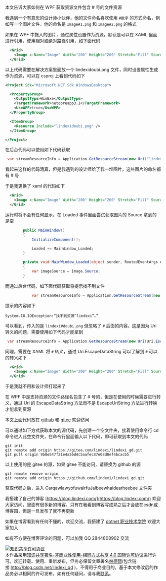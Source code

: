 
本文告诉大家如何在 WPF 获取资源文件包含 # 号的文件资源

<!--more-->



<!-- 发布 -->

我遇到一个有意思的设计师小伙伴，他的文件命名喜欢使用 `#数字` 的方式命名，例如写一个图片文件，他的命名是 `Image#1.png` 和 `Image#2.png` 的格式

如果在 WPF 中拖入的图片，通过属性设置作为资源，默认是可以在 XAML 里面进行引用，使用相对或绝对路径引用，如下面代码

```xml
  <Grid>
    <Image x:Name="Image" Width="200" Height="200" Stretch="Fill" Source="lindexidoubi.png" />
  </Grid>
```

以上代码需要在解决方案里面放一个 lindexidoubi.png 文件，同时设置属性生成作为资源，可以在 csproj 上看到代码如下

```xml
<Project Sdk="Microsoft.NET.Sdk.WindowsDesktop">

  <PropertyGroup>
    <OutputType>WinExe</OutputType>
    <TargetFramework>netcoreapp3.1</TargetFramework>
    <UseWPF>true</UseWPF>
  </PropertyGroup>

  <ItemGroup>
    <Resource Include="lindexidoubi.png" />
  </ItemGroup>

</Project>
```

在后台代码可以使用如下代码获取

```csharp
 var streamResourceInfo = Application.GetResourceStream(new Uri("lindexidoubi.png", UriKind.Relative));
```

看起来这样的代码清真，但是我遇到的设计师给了我一堆图片，这些图片的命名都有 # 号

于是我更换了 xaml 的代码如下

```xml
  <Grid>
    <Image x:Name="Image" Width="200" Height="200" Stretch="Fill" Source="lindexi#doubi.png" />
  </Grid>
```

运行时将不会有任何显示，在 Loaded 事件里面尝试获取图片的 Source 拿到的是空

```csharp
        public MainWindow()
        {
            InitializeComponent();

            Loaded += MainWindow_Loaded;
        }

        private void MainWindow_Loaded(object sender, RoutedEventArgs e)
        {
            var imageSource = Image.Source;
        }
```

而通过后台代码，如下面代码获取将提示找不到文件

```csharp
            var streamResourceInfo = Application.GetResourceStream(new Uri("lindexi#doubi.png", UriKind.Relative));
```

提示的内容如下

```
System.IO.IOException:“找不到资源“lindexi”。”
```

可以看到，传入的是 `lindexi#doubi.png` 但忽略了 `#` 后面的内容。这是因为 Uri 转义的问题，需要使用如下代码才能拿到

```csharp
 var streamResourceInfo = Application.GetResourceStream(new Uri(Uri.EscapeDataString("lindexi#doubi.png"), UriKind.Relative));
```

同理，需要在 XAML 将 `#` 转义，通过 Uri.EscapeDataString 可以了解到 `#` 可以的转义如下

```xml
  <Grid>
    <Image x:Name="Image" Width="200" Height="200" Stretch="Fill" Source="lindexi%23doubi.png" />
  </Grid>
```

于是我就不用和设计师打起来了

在 WPF 中是支持资源的文件路径名包含了 # 号的，但是在使用的时候需要进行转义，通过 Uri 的 EscapeDataString 方法而不是 EscapeUriString 方法进行转换才能拿到资源

本文上面代码放在 [github](https://github.com/lindexi/lindexi_gd/tree/9b8e547f21e4a36d4c5aafec87e08d0ef4bcacb5/CarqawlawyofuwairfuJalbeewhaidearheebee) 和 [gitee](https://gitee.com/lindexi/lindexi_gd/tree/9b8e547f21e4a36d4c5aafec87e08d0ef4bcacb5/CarqawlawyofuwairfuJalbeewhaidearheebee) 欢迎访问

可以通过如下方式获取本文的源代码，先创建一个空文件夹，接着使用命令行 cd 命令进入此空文件夹，在命令行里面输入以下代码，即可获取到本文的代码

```
git init
git remote add origin https://gitee.com/lindexi/lindexi_gd.git
git pull origin 9b8e547f21e4a36d4c5aafec87e08d0ef4bcacb5
```

以上使用的是 gitee 的源，如果 gitee 不能访问，请替换为 github 的源

```
git remote remove origin
git remote add origin https://github.com/lindexi/lindexi_gd.git
```

获取代码之后，进入 CarqawlawyofuwairfuJalbeewhaidearheebee 文件夹



我搭建了自己的博客 [https://blog.lindexi.com/](https://blog.lindexi.com/) 欢迎大家访问，里面有很多新的博客。只有在我看到博客写成熟之后才会放在csdn或博客园，但是一旦发布了就不再更新

如果在博客看到有任何不懂的，欢迎交流，我搭建了 [dotnet 职业技术学院](https://t.me/dotnet_campus) 欢迎大家加入

如有不方便在博客评论的问题，可以加我 QQ 2844808902 交流

<a rel="license" href="http://creativecommons.org/licenses/by-nc-sa/4.0/"><img alt="知识共享许可协议" style="border-width:0" src="https://licensebuttons.net/l/by-nc-sa/4.0/88x31.png" /></a><br />本作品采用<a rel="license" href="http://creativecommons.org/licenses/by-nc-sa/4.0/">知识共享署名-非商业性使用-相同方式共享 4.0 国际许可协议</a>进行许可。欢迎转载、使用、重新发布，但务必保留文章署名[林德熙](http://blog.csdn.net/lindexi_gd)(包含链接:http://blog.csdn.net/lindexi_gd )，不得用于商业目的，基于本文修改后的作品务必以相同的许可发布。如有任何疑问，请与我[联系](mailto:lindexi_gd@163.com)。